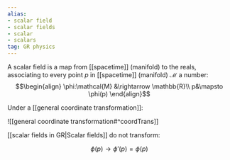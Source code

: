 ```yaml
---
alias:
- scalar field
- scalar fields
- scalar
- scalars
tag: GR physics
---
```


A scalar field is a map from [[spacetime]] (manifold) to the reals, associating to every point $p$ in [[spacetime]] (manifold) $\mathcal{M}$ a number:
$$\begin{align}
\phi:\mathcal{M} &\rightarrow \mathbb{R}\\
p&\mapsto \phi(p)
\end{align}$$


Under a [[general coordinate transformation]]:

![[general coordinate transformation#^coordTrans]]

[[scalar fields in GR|Scalar fields]] do not transform:

$$\phi(p)\rightarrow \phi'(p)=\phi(p)$$